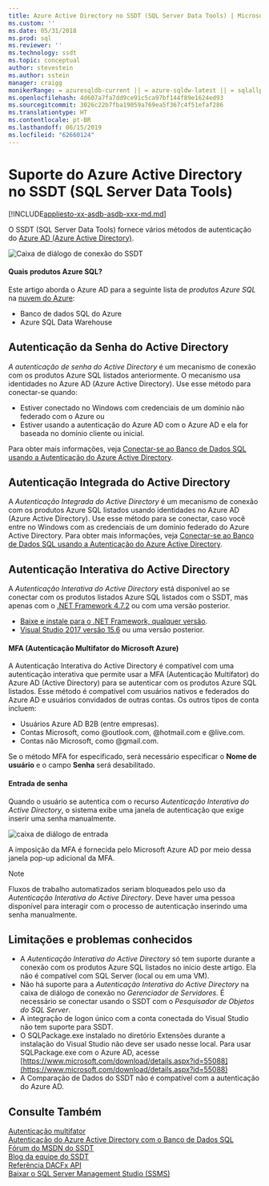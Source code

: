 ```yaml
---
title: Azure Active Directory no SSDT (SQL Server Data Tools) | Microsoft Docs
ms.custom: ''
ms.date: 05/31/2018
ms.prod: sql
ms.reviewer: ''
ms.technology: ssdt
ms.topic: conceptual
author: stevestein
ms.author: sstein
manager: craigg
monikerRange: = azuresqldb-current || = azure-sqldw-latest || = sqlallproducts-allversions
ms.openlocfilehash: 4d607a7fa7dd9ce91c5ca97bf144f89e1624ed93
ms.sourcegitcommit: 3026c22b7fba19059a769ea5f367c4f51efaf286
ms.translationtype: HT
ms.contentlocale: pt-BR
ms.lasthandoff: 06/15/2019
ms.locfileid: "62660124"
---
```

# <a name="azure-active-directory-support-in-sql-server-data-tools-ssdt"></a>Suporte do Azure Active Directory no SSDT (SQL Server Data Tools)

[!INCLUDE[appliesto-xx-asdb-asdb-xxx-md.md](../includes/appliesto-xx-asdb-asdw-xxx-md.md)]

O SSDT (SQL Server Data Tools) fornece vários métodos de autenticação do [Azure AD (Azure Active Directory)](https://docs.microsoft.com/azure/active-directory/active-directory-whatis).

![Caixa de diálogo de conexão do SSDT](media/azure-active-directory/interactive.png)

#### <a name="which-azure-sql-products"></a>Quais produtos Azure SQL?

Este artigo aborda o Azure AD para a seguinte lista de *produtos Azure SQL* na [nuvem do Azure](https://azure.microsoft.com/):

- Banco de dados SQL do Azure
- Azure SQL Data Warehouse

## <a name="active-directory-password-authentication"></a>Autenticação da Senha do Active Directory

*A autenticação de senha do Active Directory* é um mecanismo de conexão com os produtos Azure SQL listados anteriormente. O mecanismo usa identidades no Azure AD (Azure Active Directory). Use esse método para conectar-se quando:

- Estiver conectado no Windows com credenciais de um domínio não federado com o Azure ou
- Estiver usando a autenticação do Azure AD com o Azure AD e ela for baseada no domínio cliente ou inicial.

Para obter mais informações, veja [Conectar-se ao Banco de Dados SQL usando a Autenticação do Azure Active Directory](https://docs.microsoft.com/azure/sql-database/sql-database-aad-authentication).  

## <a name="active-directory-integrated-authentication"></a>Autenticação Integrada do Active Directory

A *Autenticação Integrada do Active Directory* é um mecanismo de conexão com os produtos Azure SQL listados usando identidades no Azure AD (Azure Active Directory). Use esse método para se conectar, caso você entre no Windows com as credenciais de um domínio federado do Azure Active Directory. Para obter mais informações, veja [Conectar-se ao Banco de Dados SQL usando a Autenticação do Azure Active Directory](https://docs.microsoft.com/azure/sql-database/sql-database-aad-authentication).

## <a name="active-directory-interactive-authentication"></a>Autenticação Interativa do Active Directory

A *Autenticação Interativa do Active Directory* está disponível ao se conectar com os produtos listados Azure SQL listados com o SSDT, mas apenas com o [.NET Framework 4.7.2](https://docs.microsoft.com/dotnet/api/?view=netframework-4.7.2) ou com uma versão posterior.

- [Baixe e instale para o .NET Framework, qualquer versão](https://www.microsoft.com/net/download/all).
- [Visual Studio 2017 versão 15.6](https://docs.microsoft.com/visualstudio/releasenotes/vs2017-relnotes) ou uma versão posterior.

#### <a name="multi-factor-authentication-mfa"></a>MFA (Autenticação Multifator do Microsoft Azure)

A Autenticação Interativa do Active Directory é compatível com uma autenticação interativa que permite usar a MFA (Autenticação Multifator) do Azure AD (Active Directory) para se autenticar com os produtos Azure SQL listados. Esse método é compatível com usuários nativos e federados do Azure AD e usuários convidados de outras contas. Os outros tipos de conta incluem:

- Usuários Azure AD B2B (entre empresas).
- Contas Microsoft, como @outlook.com, @hotmail.com e @live.com.
- Contas não Microsoft, como @gmail.com.

Se o método MFA for especificado, será necessário especificar o **Nome de usuário** e o campo **Senha** será desabilitado. 

#### <a name="password-entry"></a>Entrada de senha

Quando o usuário se autentica com o recurso *Autenticação Interativa do Active Directory*, o sistema exibe uma janela de autenticação que exige inserir uma senha manualmente.

![caixa de diálogo de entrada](media/azure-active-directory/sign-in.png)

A imposição da MFA é fornecida pelo Microsoft Azure AD por meio dessa janela pop-up adicional da MFA.

> [!NOTE]
> Fluxos de trabalho automatizados seriam bloqueados pelo uso da *Autenticação Interativa do Active Directory*. Deve haver uma pessoa disponível para interagir com o processo de autenticação inserindo uma senha manualmente.

## <a name="known-issues-and-limitations"></a>Limitações e problemas conhecidos

- A *Autenticação Interativa do Active Directory* só tem suporte durante a conexão com os produtos Azure SQL listados no início deste artigo. Ela não é compatível com SQL Server (local ou em uma VM).
- Não há suporte para a *Autenticação Interativa do Active Directory* na caixa de diálogo de conexão no *Gerenciador de Servidores*. É necessário se conectar usando o SSDT com o *Pesquisador de Objetos do SQL Server*.
- A integração de logon único com a conta conectada do Visual Studio não tem suporte para SSDT.
- O SQLPackage.exe instalado no diretório Extensões durante a instalação do Visual Studio não deve ser usado nesse local. Para usar SQLPackage.exe com o Azure AD, acesse [https://www.microsoft.com/download/details.aspx?id=55088](https://www.microsoft.com/download/details.aspx?id=55088) 
- A Comparação de Dados do SSDT não é compatível com a autenticação do Azure AD.  


## <a name="see-also"></a>Consulte Também  

[Autenticação multifator](https://docs.microsoft.com/azure/sql-database/sql-database-ssms-mfa-authentication)  
[Autenticação do Azure Active Directory com o Banco de Dados SQL](https://docs.microsoft.com/azure/sql-database/sql-database-aad-authentication-configure)  
[Fórum do MSDN do SSDT](https://social.msdn.microsoft.com/Forums/sqlserver/home?forum=ssdt)  
[Blog da equipe do SSDT](https://blogs.msdn.com/b/ssdt/)  
[Referência DACFx API](https://msdn.microsoft.com/library/dn645454.aspx)  
[Baixar o SQL Server Management Studio (SSMS)](../ssms/download-sql-server-management-studio-ssms.md)  
